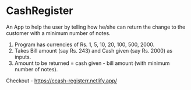 # CashRegister

An App to help the user by telling how he/she can return the change to the customer with a minimum number of notes.

1. Program has currencies of Rs. 1, 5, 10, 20, 100, 500, 2000.
2. Takes Bill amount (say Rs. 243) and Cash given (say Rs. 2000) as inputs.
3. Amount to be returned = cash given - bill amount (with minimum number of notes).

Checkout - https://ccash-registerr.netlify.app/
